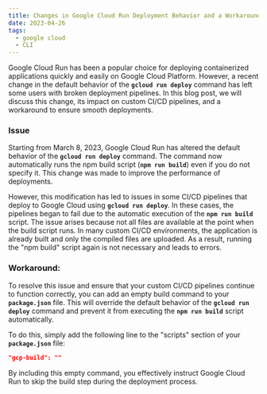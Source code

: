 ```yaml
---
title: Changes in Google Cloud Run Deployment Behavior and a Workaround for Custom CI/CD Pipelinesr
date: 2023-04-26
tags:
  - google cloud
  - CLI
---
```


Google Cloud Run has been a popular choice for deploying containerized applications quickly and easily on Google Cloud Platform. However, a recent change in the default behavior of the **`gcloud run deploy`** command has left some users with broken deployment pipelines. In this blog post, we will discuss this change, its impact on custom CI/CD pipelines, and a workaround to ensure smooth deployments.


### Issue


Starting from March 8, 2023, Google Cloud Run has altered the default behavior of the **`gcloud run deploy`** command. The command now automatically runs the npm build script (**`npm run build`**) even if you do not specify it. This change was made to improve the performance of deployments.


However, this modification has led to issues in some CI/CD pipelines that deploy to Google Cloud using **`gcloud run deploy`**. In these cases, the pipelines began to fail due to the automatic execution of the **`npm run build`** script. The issue arises because not all files are available at the point when the build script runs. In many custom CI/CD environments, the application is already built and only the compiled files are uploaded. As a result, running the "npm build" script again is not necessary and leads to errors.


### Workaround:


To resolve this issue and ensure that your custom CI/CD pipelines continue to function correctly, you can add an empty build command to your **`package.json`** file. This will override the default behavior of the **`gcloud run deploy`** command and prevent it from executing the **`npm run build`** script automatically.


To do this, simply add the following line to the "scripts" section of your **`package.json`** file:


```json
"gcp-build": ""
```


By including this empty command, you effectively instruct Google Cloud Run to skip the build step during the deployment process.


